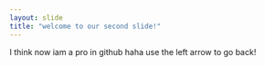 ```yaml
---
layout: slide
title: "welcome to our second slide!"
---
```

I think now iam a pro in github haha
use the left arrow to go back!
